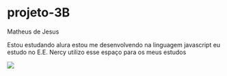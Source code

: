 # projeto-3B

Matheus de Jesus

Estou estudando alura
estou me desenvolvendo na linguagem javascript
eu estudo no E.E. Nercy
utilizo esse espaço para os meus estudos 

![](https://media1.tenor.com/m/ZCxwVKNGulcAAAAd/carlos-sumar%C3%A9.gif)
